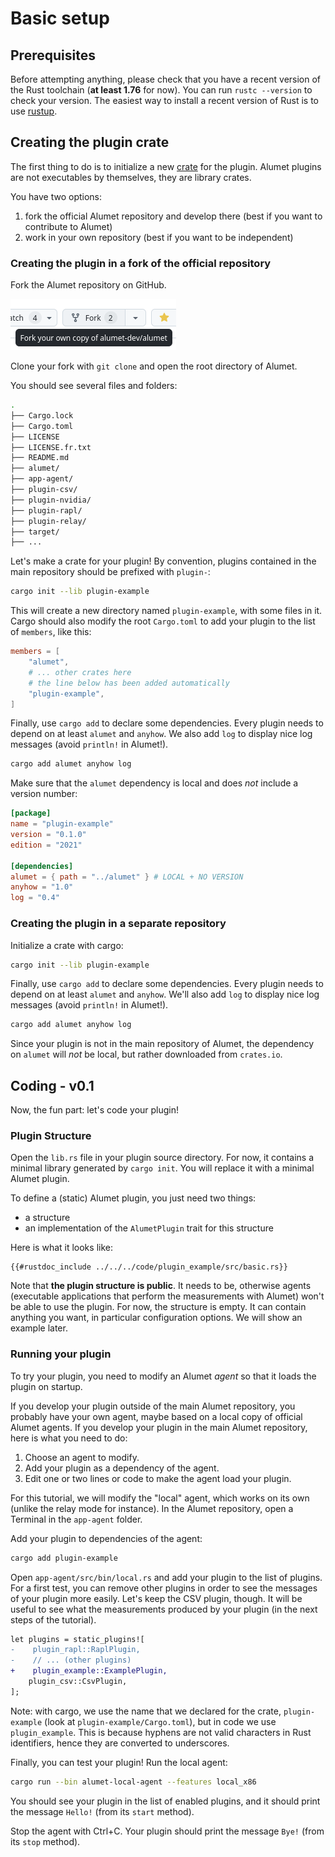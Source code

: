 # Basic setup

## Prerequisites

Before attempting anything, please check that you have a recent version of the Rust toolchain (**at least 1.76** for now). You can run `rustc --version` to check your version. The easiest way to install a recent version of Rust is to use [rustup](https://rustup.rs/).

## Creating the plugin crate

The first thing to do is to initialize a new [crate](https://doc.rust-lang.org/book/ch07-01-packages-and-crates.html) for the plugin. Alumet plugins are not executables by themselves, they are library crates.

You have two options:
1. fork the official Alumet repository and develop there (best if you want to contribute to Alumet)
2. work in your own repository (best if you want to be independent)

### Creating the plugin in a fork of the official repository

Fork the Alumet repository on GitHub.

![](github-fork.png)

Clone your fork with `git clone` and open the root directory of Alumet.

You should see several files and folders:

```bash
.
├── Cargo.lock
├── Cargo.toml
├── LICENSE
├── LICENSE.fr.txt
├── README.md
├── alumet/
├── app-agent/
├── plugin-csv/
├── plugin-nvidia/
├── plugin-rapl/
├── plugin-relay/
├── target/
├── ...
```

Let's make a crate for your plugin! By convention, plugins contained in the main repository should be prefixed with `plugin-`:

```bash
cargo init --lib plugin-example
```

This will create a new directory named `plugin-example`, with some files in it.
Cargo should also modify the root `Cargo.toml` to add your plugin to the list of `members`, like this:

```toml
members = [
    "alumet",
    # ... other crates here
    # the line below has been added automatically
    "plugin-example",
]
```

Finally, use `cargo add` to declare some dependencies. Every plugin needs to depend on at least `alumet` and `anyhow`. We also add `log` to display nice log messages (avoid `println!` in Alumet!).

```sh
cargo add alumet anyhow log
```

Make sure that the `alumet` dependency is local and does _not_ include a version number:

```toml
[package]
name = "plugin-example"
version = "0.1.0"
edition = "2021"

[dependencies]
alumet = { path = "../alumet" } # LOCAL + NO VERSION
anyhow = "1.0"
log = "0.4"
```

### Creating the plugin in a separate repository

Initialize a crate with cargo:

```bash
cargo init --lib plugin-example
```

Finally, use `cargo add` to declare some dependencies. Every plugin needs to depend on at least `alumet` and `anyhow`. We'll also add `log` to display nice log messages (avoid `println!` in Alumet!).

```sh
cargo add alumet anyhow log
```

Since your plugin is not in the main repository of Alumet, the dependency on `alumet` will _not_ be local, but rather downloaded from `crates.io`.

## Coding - v0.1

Now, the fun part: let's code your plugin!

### Plugin Structure

Open the `lib.rs` file in your plugin source directory. For now, it contains a minimal library generated by `cargo init`. You will replace it with a minimal Alumet plugin.

To define a (static) Alumet plugin, you just need two things:
- a structure
- an implementation of the `AlumetPlugin` trait for this structure

Here is what it looks like:
```rust,ignore 
{{#rustdoc_include ../../../code/plugin_example/src/basic.rs}}
```

Note that **the plugin structure is public**. It needs to be, otherwise agents (executable applications that perform the measurements with Alumet) won't be able to use the plugin. For now, the structure is empty. It can contain anything you want, in particular configuration options. We will show an example later.

### Running your plugin

To try your plugin, you need to modify an Alumet _agent_ so that it loads the plugin on startup.

If you develop your plugin outside of the main Alumet repository, you probably have your own agent, maybe based on a local copy of official Alumet agents. If you develop your plugin in the main Alumet repository, here is what you need to do:
1. Choose an agent to modify.
2. Add your plugin as a dependency of the agent.
3. Edit one or two lines or code to make the agent load your plugin.

For this tutorial, we will modify the "local" agent, which works on its own (unlike the relay mode for instance). In the Alumet repository, open a Terminal in the `app-agent` folder.

Add your plugin to dependencies of the agent:
```sh
cargo add plugin-example
```

Open `app-agent/src/bin/local.rs` and add your plugin to the list of plugins. For a first test, you can remove other plugins in order to see the messages of your plugin more easily. Let's keep the CSV plugin, though. It will be useful to see what the measurements produced by your plugin (in the next steps of the tutorial).
```diff
let plugins = static_plugins![
-    plugin_rapl::RaplPlugin,
-    // ... (other plugins)
+    plugin_example::ExamplePlugin,
    plugin_csv::CsvPlugin,
];
```

Note: with cargo, we use the name that we declared for the crate, `plugin-example` (look at `plugin-example/Cargo.toml`), but in code we use `plugin_example`. This is because hyphens are not valid characters in Rust identifiers, hence they are converted to underscores.

Finally, you can test your plugin! Run the local agent:
```sh
cargo run --bin alumet-local-agent --features local_x86
```

You should see your plugin in the list of enabled plugins, and it should print the message `Hello!` (from its `start` method).
<!-- TODO asciinema -->

Stop the agent with Ctrl+C. Your plugin should print the message `Bye!` (from its `stop` method).
